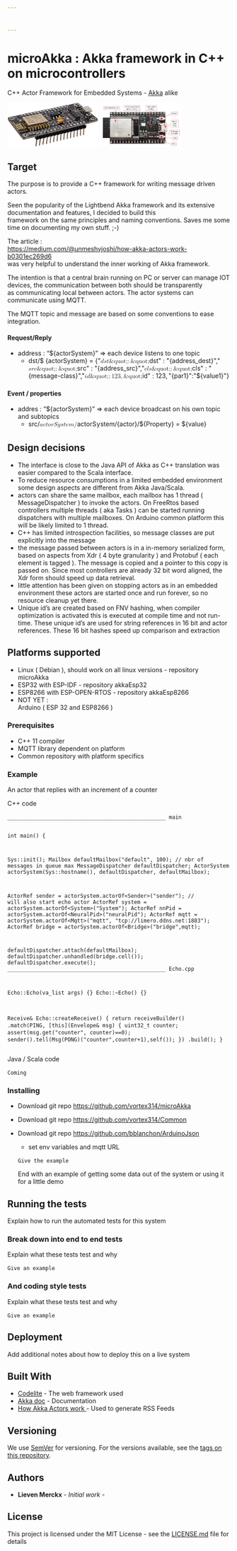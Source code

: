 ```yaml
---


---
```


<h1 id="microakka--akka--framework-in-c--on-microcontrollers">microAkka : Akka  framework in C++  on microcontrollers</h1>
<p>C++ Actor Framework for Embedded Systems - <a href="https://akka.io/">Akka</a> alike</p>
<p><img src="doc/ESP8266.jpg" height="100"><img src="doc/ESP32.png" height="100"></p>
<h2 id="target">Target</h2>
<p>The purpose is to provide a  C++ framework for writing message driven actors.</p>
<p>Seen the popularity of the Lightbend Akka framework and its extensive documentation and features, I decided to build this<br>
framework on the same principles and naming conventions. Saves me some time on documenting my own stuff. ;-)</p>
<p>The article :<br>
<a href="https://medium.com/@unmeshvjoshi/how-akka-actors-work-b0301ec269d6">https://medium.com/@unmeshvjoshi/how-akka-actors-work-b0301ec269d6</a><br>
was very helpful to understand the inner working of Akka framework.</p>
<p>The intention is that a central brain running on PC or server can manage IOT devices, the communication between both should be transparently<br>
as communicating local between actors. The actor systems can communicate using MQTT.</p>
<p>The MQTT topic and message are based on some conventions to ease integration.</p>
<h4 id="requestreply">Request/Reply</h4>
<ul>
<li>address : “${actorSystem}” =&gt; each device listens to one topic
<ul>
<li>dst/$ {actorSystem} = {"<span class="katex--inline"><span class="katex"><span class="katex-mathml"><math><semantics><mrow><mi>d</mi><mi>s</mi><mi>t</mi><mi mathvariant="normal">&amp;quot;</mi><mo>:</mo><mi mathvariant="normal">&amp;quot;</mi></mrow><annotation encoding="application/x-tex">dst&amp;quot;:&amp;quot;</annotation></semantics></math></span><span class="katex-html" aria-hidden="true"><span class="base"><span class="strut" style="height: 0.69444em; vertical-align: 0em;"></span><span class="mord mathit">d</span><span class="mord mathit">s</span><span class="mord mathit">t</span><span class="mord">"</span><span class="mspace" style="margin-right: 0.277778em;"></span><span class="mrel">:</span><span class="mspace" style="margin-right: 0.277778em;"></span></span><span class="base"><span class="strut" style="height: 0.69444em; vertical-align: 0em;"></span><span class="mord">"</span></span></span></span></span>{address_dest}","<span class="katex--inline"><span class="katex"><span class="katex-mathml"><math><semantics><mrow><mi>s</mi><mi>r</mi><mi>c</mi><mi mathvariant="normal">&amp;quot;</mi><mo>:</mo><mi mathvariant="normal">&amp;quot;</mi></mrow><annotation encoding="application/x-tex">src&amp;quot;:&amp;quot;</annotation></semantics></math></span><span class="katex-html" aria-hidden="true"><span class="base"><span class="strut" style="height: 0.69444em; vertical-align: 0em;"></span><span class="mord mathit">s</span><span class="mord mathit" style="margin-right: 0.02778em;">r</span><span class="mord mathit">c</span><span class="mord">"</span><span class="mspace" style="margin-right: 0.277778em;"></span><span class="mrel">:</span><span class="mspace" style="margin-right: 0.277778em;"></span></span><span class="base"><span class="strut" style="height: 0.69444em; vertical-align: 0em;"></span><span class="mord">"</span></span></span></span></span>{address_src}","<span class="katex--inline"><span class="katex"><span class="katex-mathml"><math><semantics><mrow><mi>c</mi><mi>l</mi><mi>s</mi><mi mathvariant="normal">&amp;quot;</mi><mo>:</mo><mi mathvariant="normal">&amp;quot;</mi></mrow><annotation encoding="application/x-tex">cls&amp;quot;:&amp;quot;</annotation></semantics></math></span><span class="katex-html" aria-hidden="true"><span class="base"><span class="strut" style="height: 0.69444em; vertical-align: 0em;"></span><span class="mord mathit">c</span><span class="mord mathit" style="margin-right: 0.01968em;">l</span><span class="mord mathit">s</span><span class="mord">"</span><span class="mspace" style="margin-right: 0.277778em;"></span><span class="mrel">:</span><span class="mspace" style="margin-right: 0.277778em;"></span></span><span class="base"><span class="strut" style="height: 0.69444em; vertical-align: 0em;"></span><span class="mord">"</span></span></span></span></span>{message-class}","<span class="katex--inline"><span class="katex"><span class="katex-mathml"><math><semantics><mrow><mi>i</mi><mi>d</mi><mi mathvariant="normal">&amp;quot;</mi><mo>:</mo><mn>123</mn><mo separator="true">,</mo><mi mathvariant="normal">&amp;quot;</mi></mrow><annotation encoding="application/x-tex">id&amp;quot;:123,&amp;quot;</annotation></semantics></math></span><span class="katex-html" aria-hidden="true"><span class="base"><span class="strut" style="height: 0.69444em; vertical-align: 0em;"></span><span class="mord mathit">i</span><span class="mord mathit">d</span><span class="mord">"</span><span class="mspace" style="margin-right: 0.277778em;"></span><span class="mrel">:</span><span class="mspace" style="margin-right: 0.277778em;"></span></span><span class="base"><span class="strut" style="height: 0.88888em; vertical-align: -0.19444em;"></span><span class="mord">1</span><span class="mord">2</span><span class="mord">3</span><span class="mpunct">,</span><span class="mspace" style="margin-right: 0.166667em;"></span><span class="mord">"</span></span></span></span></span>{par1}":"${value1}"}</li>
</ul>
</li>
</ul>
<h4 id="event--properties">Event / properties</h4>
<ul>
<li>addres : “${actorSystem}” =&gt; each device broadcast on his own topic and subtopics
<ul>
<li>src/<span class="katex--inline"><span class="katex"><span class="katex-mathml"><math><semantics><mrow><mrow><mi>a</mi><mi>c</mi><mi>t</mi><mi>o</mi><mi>r</mi><mi>S</mi><mi>y</mi><mi>s</mi><mi>t</mi><mi>e</mi><mi>m</mi></mrow><mi mathvariant="normal">/</mi></mrow><annotation encoding="application/x-tex">{actorSystem}/</annotation></semantics></math></span><span class="katex-html" aria-hidden="true"><span class="base"><span class="strut" style="height: 1em; vertical-align: -0.25em;"></span><span class="mord"><span class="mord mathit">a</span><span class="mord mathit">c</span><span class="mord mathit">t</span><span class="mord mathit">o</span><span class="mord mathit" style="margin-right: 0.02778em;">r</span><span class="mord mathit" style="margin-right: 0.05764em;">S</span><span class="mord mathit" style="margin-right: 0.03588em;">y</span><span class="mord mathit">s</span><span class="mord mathit">t</span><span class="mord mathit">e</span><span class="mord mathit">m</span></span><span class="mord">/</span></span></span></span></span>{actor}/${Property} = ${value}</li>
</ul>
</li>
</ul>
<h2 id="design-decisions">Design decisions</h2>
<ul>
<li>The interface is close to the Java API of Akka as C++ translation was easier compared to the Scala interface.</li>
<li>To reduce resource consumptions in a limited embedded environment some design aspects are different from Akka Java/Scala.</li>
<li>actors can share the same mailbox, each mailbox has 1 thread ( MessageDispatcher ) to invoke the actors. On FreeRtos based controllers multiple threads ( aka Tasks ) can be started running dispatchers with multiple mailboxes. On Arduino common platform this will be likely limited to 1 thread.</li>
<li>C++ has limited introspection facilities, so message classes are put explicitly into the message</li>
<li>the message passed between actors is in a in-memory serialized form, based on aspects from Xdr ( 4 byte granularity ) and Protobuf ( each element is tagged ). The message is copied and a pointer to this copy is passed on. Since most controllers are already 32 bit word aligned, the Xdr form should speed up data retrieval.</li>
<li>little attention has been given on stopping actors as in an embedded environment these actors are started once and run forever, so no resource cleanup yet there.</li>
<li>Unique id’s are created based on FNV hashing, when compiler optimization is activated this is executed at compile time and not run-time. These unique id’s are used for string references in 16 bit and actor references. These 16 bit hashes speed up comparison and extraction</li>
</ul>
<h2 id="platforms-supported">Platforms supported</h2>
<ul>
<li>Linux ( Debian ), should work on all linux versions - repository microAkka</li>
<li>ESP32 with ESP-IDF - repository akkaEsp32</li>
<li>ESP8266 with ESP-OPEN-RTOS - repository akkaEsp8266</li>
<li>NOT YET :<br>
Arduino ( ESP 32 and ESP8266 )</li>
</ul>
<h3 id="prerequisites">Prerequisites</h3>
<ul>
<li>C++ 11 compiler</li>
<li>MQTT library dependent on platform</li>
<li>Common repository with platform specifics</li>
</ul>
<h3 id="example">Example</h3>
<p>An actor that replies with an increment of a counter</p>
<p>C++ code</p>
<pre><code>__________________________________________________ main

int main() {

Sys::init();
Mailbox defaultMailbox("default", 100); // nbr of messages in queue max
MessageDispatcher defaultDispatcher;
ActorSystem actorSystem(Sys::hostname(), defaultDispatcher, defaultMailbox);

ActorRef sender = actorSystem.actorOf&lt;Sender&gt;("sender"); // will also start echo actor
ActorRef system = actorSystem.actorOf&lt;System&gt;("System");
ActorRef nnPid = actorSystem.actorOf&lt;NeuralPid&gt;("neuralPid");
ActorRef mqtt = actorSystem.actorOf&lt;Mqtt&gt;("mqtt", "tcp://limero.ddns.net:1883");
ActorRef bridge = actorSystem.actorOf&lt;Bridge&gt;("bridge",mqtt);

defaultDispatcher.attach(defaultMailbox);
defaultDispatcher.unhandled(bridge.cell());
defaultDispatcher.execute();
__________________________________________________ Echo.cpp

Echo::Echo(va_list args)  {}
Echo::~Echo() {}

Receive&amp; Echo::createReceive() {
	return receiveBuilder()
			.match(PING,
	[this](Envelope&amp; msg) {
		uint32_t counter;
		assert(msg.get("counter", counter)==0);
		sender().tell(Msg(PONG)("counter",counter+1),self());
	})
	.build();
}
</code></pre>
<p>Java / Scala code</p>
<pre><code>Coming
</code></pre>
<h3 id="installing">Installing</h3>
<ul>
<li>
<p>Download git repo <a href="https://github.com/vortex314/microAkka">https://github.com/vortex314/microAkka</a></p>
</li>
<li>
<p>Download git repo <a href="https://github.com/vortex314/Common">https://github.com/vortex314/Common</a></p>
</li>
<li>
<p>Download git repo <a href="https://github.com/bblanchon/ArduinoJson">https://github.com/bblanchon/ArduinoJson</a></p>
<ul>
<li>set env variables and mqtt URL</li>
</ul>
<pre><code>Give the example
</code></pre>
<p>End with an example of getting some data out of the system or using it for a little demo</p>
</li>
</ul>
<h2 id="running-the-tests">Running the tests</h2>
<p>Explain how to run the automated tests for this system</p>
<h3 id="break-down-into-end-to-end-tests">Break down into end to end tests</h3>
<p>Explain what these tests test and why</p>
<pre><code>Give an example
</code></pre>
<h3 id="and-coding-style-tests">And coding style tests</h3>
<p>Explain what these tests test and why</p>
<pre><code>Give an example
</code></pre>
<h2 id="deployment">Deployment</h2>
<p>Add additional notes about how to deploy this on a live system</p>
<h2 id="built-with">Built With</h2>
<ul>
<li><a href="http://www.dropwizard.io/1.0.2/docs/">Codelite</a> - The web framework used</li>
<li><a href="https://doc.akka.io/docs/akka/2.5/general/actor-systems.html">Akka doc</a> - Documentation</li>
<li><a href="https://medium.com/@unmeshvjoshi/how-akka-actors-work-b0301ec269d6">How Akka Actors work </a> - Used to generate RSS Feeds</li>
</ul>
<h2 id="versioning">Versioning</h2>
<p>We use <a href="http://semver.org/">SemVer</a> for versioning. For the versions available, see the <a href="https://github.com/vortex314/microAkka/tags">tags on this repository</a>.</p>
<h2 id="authors">Authors</h2>
<ul>
<li><strong>Lieven Merckx</strong> - <em>Initial work</em> -</li>
</ul>
<h2 id="license">License</h2>
<p>This project is licensed under the MIT License - see the <a href="LICENSE.md">LICENSE.md</a> file for details</p>


